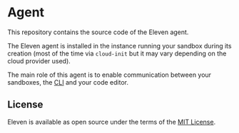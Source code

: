 # Agent

This repository contains the source code of the Eleven agent. 

The Eleven agent is installed in the instance running your sandbox during its creation (most of the time via `cloud-init` but it may vary depending on the cloud provider used).

The main role of this agent is to enable communication between your sandboxes, the [CLI](https://github.com/eleven-sh/cli) and your code editor.

## License

Eleven is available as open source under the terms of the [MIT License](http://opensource.org/licenses/MIT).
